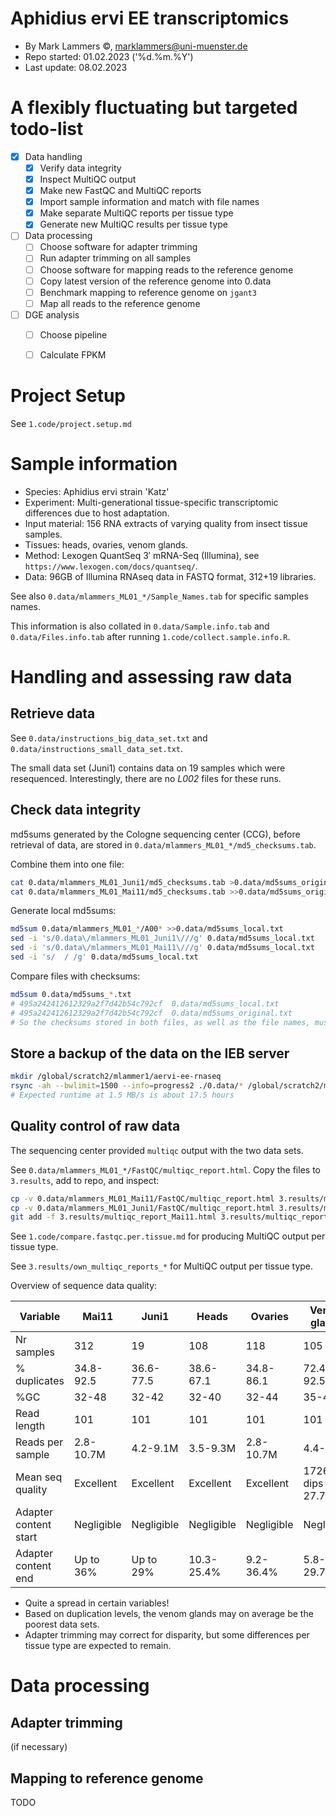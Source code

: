 Aphidius ervi EE transcriptomics
================================

- By Mark Lammers ©, marklammers@uni-muenster.de
- Repo started: 01.02.2023 ('%d.%m.%Y')
- Last update:  08.02.2023

# A flexibly fluctuating but targeted todo-list

- [x] Data handling
  - [x] Verify data integrity
  - [x] Inspect MultiQC output
  - [x] Make new FastQC and MultiQC reports
  - [x] Import sample information and match with file names
  - [x] Make separate MultiQC reports per tissue type
  - [x] Generate new MultiQC results per tissue type
- [ ] Data processing
  - [ ] Choose software for adapter trimming
  - [ ] Run adapter trimming on all samples
  - [ ] Choose software for mapping reads to the reference genome
  - [ ] Copy latest version of the reference genome into 0.data
  - [ ] Benchmark mapping to reference genome on `jgant3`
  - [ ] Map all reads to the reference genome
- [ ] DGE analysis
  - [ ] Choose pipeline
  - [ ] Calculate FPKM


# Project Setup

See `1.code/project.setup.md`

# Sample information

- Species: Aphidius ervi strain 'Katz'
- Experiment: Multi-generational tissue-specific transcriptomic differences due to host adaptation.
- Input material: 156 RNA extracts of varying quality from insect tissue samples.
- Tissues: heads, ovaries, venom glands.
- Method: Lexogen QuantSeq 3′ mRNA-Seq (Illumina), see `https://www.lexogen.com/docs/quantseq/`.
- Data: 96GB of Illumina RNAseq data in FASTQ format, 312+19 libraries.

See also `0.data/mlammers_ML01_*/Sample_Names.tab` for specific samples names.

This information is also collated in `0.data/Sample.info.tab` and `0.data/Files.info.tab` after running `1.code/collect.sample.info.R`.

# Handling and assessing raw data

## Retrieve data

See `0.data/instructions_big_data_set.txt`
and `0.data/instructions_small_data_set.txt`.

The small data set (Juni1) contains data on 19 samples which were resequenced.
Interestingly, there are no _L002_ files for these runs.

## Check data integrity

md5sums generated by the Cologne sequencing center (CCG), before retrieval of data, are stored in `0.data/mlammers_ML01_*/md5_checksums.tab`.

Combine them into one file:
```bash
cat 0.data/mlammers_ML01_Juni1/md5_checksums.tab >0.data/md5sums_original.txt
cat 0.data/mlammers_ML01_Mai11/md5_checksums.tab >>0.data/md5sums_original.txt
```

Generate local md5sums:
```bash
md5sum 0.data/mlammers_ML01_*/A00* >>0.data/md5sums_local.txt
sed -i 's/0.data\/mlammers_ML01_Juni1\///g' 0.data/md5sums_local.txt
sed -i 's/0.data\/mlammers_ML01_Mai11\///g' 0.data/md5sums_local.txt
sed -i 's/  / /g' 0.data/md5sums_local.txt
```
Compare files with checksums:
```bash
md5sum 0.data/md5sums_*.txt
# 495a242412612329a2f7d42b54c792cf  0.data/md5sums_local.txt
# 495a242412612329a2f7d42b54c792cf  0.data/md5sums_original.txt
# So the checksums stored in both files, as well as the file names, must be identical between these files
```

## Store a backup of the data on the IEB server
```bash
mkdir /global/scratch2/mlammer1/aervi-ee-rnaseq
rsync -ah --bwlimit=1500 --info=progress2 ./0.data/* /global/scratch2/mlammer1/aervi-ee-rnaseq/
# Expected runtime at 1.5 MB/s is about 17.5 hours
```

## Quality control of raw data

The sequencing center provided `multiqc` output with the two data sets.

See `0.data/mlammers_ML01_*/FastQC/multiqc_report.html`.
Copy the files to `3.results`, add to repo, and inspect:
```bash
cp -v 0.data/mlammers_ML01_Mai11/FastQC/multiqc_report.html 3.results/multiqc_report_Mai11.html
cp -v 0.data/mlammers_ML01_Juni1/FastQC/multiqc_report.html 3.results/multiqc_report_Juni1.html
git add -f 3.results/multiqc_report_Mai11.html 3.results/multiqc_report_Juni1.html
```

See `1.code/compare.fastqc.per.tissue.md` for producing MultiQC output per tissue type.

See `3.results/own_multiqc_reports_*` for MultiQC output per tissue type.

Overview of sequence data quality:

Variable | Mai11 | Juni1 | Heads | Ovaries | Venom glands
---------|-------|-------|-------|---------|-------------
Nr samples | 312 | 19 | 108 | 118 | 105
% duplicates | 34.8-92.5 | 36.6-77.5 | 38.6-67.1 | 34.8-86.1 | 72.4-92.5%
%GC | 32-48 | 32-42 | 32-40 | 32-44 | 35-48%
Read length | 101 | 101 | 101 | 101 | 101
Reads per sample | 2.8-10.7M | 4.2-9.1M | 3.5-9.3M | 2.8-10.7M | 4.4-8.5M
Mean seq quality | Excellent | Excellent | Excellent | Excellent | 172694 dips to 27.7
Adapter content start | Negligible | Negligible | Negligible | Negligible | Negligible
Adapter content end | Up to 36% | Up to 29% | 10.3-25.4% | 9.2-36.4% | 5.8-29.7%

- Quite a spread in certain variables!
- Based on duplication levels, the venom glands may on average be the poorest data sets.
- Adapter trimming may correct for disparity, but some differences per tissue type are expected to remain.

# Data processing

## Adapter trimming

(if necessary)

## Mapping to reference genome

TODO
